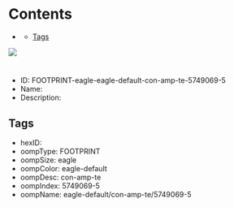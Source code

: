 



Contents
========

* [](#)
	* [Tags](#tags)
  
![][im]
# 

- ID: FOOTPRINT-eagle-eagle-default-con-amp-te-5749069-5
- Name: 
- Description: 

## Tags

- hexID: 
- oompType: FOOTPRINT
- oompSize: eagle
- oompColor: eagle-default
- oompDesc: con-amp-te
- oompIndex: 5749069-5
- oompName: eagle-default/con-amp-te/5749069-5



[im]: image.png
